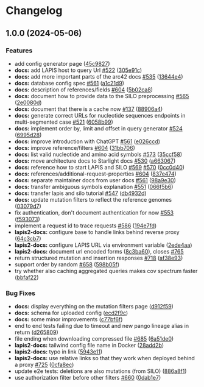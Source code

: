 # Changelog

## 1.0.0 (2024-05-06)


### Features

* add config generator page ([45c9827](https://github.com/GenSpectrum/LAPIS/commit/45c9827de2231138b342a922c4c162c19333c167))
* **docs:** add LAPIS host to query Url [#522](https://github.com/GenSpectrum/LAPIS/issues/522) ([305e91c](https://github.com/GenSpectrum/LAPIS/commit/305e91cc690f98e47dda90d28a5344ce35c613a7))
* **docs:** add more important parts of the arc42 docs [#535](https://github.com/GenSpectrum/LAPIS/issues/535) ([13644e4](https://github.com/GenSpectrum/LAPIS/commit/13644e40153597e01e03cf943b016f94bfe35a24))
* **docs:** database config spec [#561](https://github.com/GenSpectrum/LAPIS/issues/561) ([a1c21d9](https://github.com/GenSpectrum/LAPIS/commit/a1c21d9dafd2aa67ba09b81ce32c7ae76001b833))
* **docs:** description of references/fields [#604](https://github.com/GenSpectrum/LAPIS/issues/604) ([5b02ca8](https://github.com/GenSpectrum/LAPIS/commit/5b02ca81414651403f8cce6e2534d920ab3b1ef2))
* **docs:** document how to provide data to the SILO preprocessing [#565](https://github.com/GenSpectrum/LAPIS/issues/565) ([2e0080d](https://github.com/GenSpectrum/LAPIS/commit/2e0080d0723f2e8a2719fb89e5617321fb73ca31))
* **docs:** document that there is a cache now [#137](https://github.com/GenSpectrum/LAPIS/issues/137) ([88906a4](https://github.com/GenSpectrum/LAPIS/commit/88906a499974cf8e36bdbd4f018ab4b209ba861d))
* **docs:** generate correct URLs for nucleotide sequences endpoints in multi-segmented case [#521](https://github.com/GenSpectrum/LAPIS/issues/521) ([6058b99](https://github.com/GenSpectrum/LAPIS/commit/6058b9923f399c89f99dbc7fbc57eac6c5d231af))
* **docs:** implement order by, limit and offset in query generator [#524](https://github.com/GenSpectrum/LAPIS/issues/524) ([6995d28](https://github.com/GenSpectrum/LAPIS/commit/6995d288b57bcd7a0229ddcc7f51e5cb324c1703))
* **docs:** improve introduction with ChatGPT [#561](https://github.com/GenSpectrum/LAPIS/issues/561) ([e026ccd](https://github.com/GenSpectrum/LAPIS/commit/e026ccda9bd7386c8ee5a0a2672b53fa802f1c5b))
* **docs:** improve reference/filters [#604](https://github.com/GenSpectrum/LAPIS/issues/604) ([31bb706](https://github.com/GenSpectrum/LAPIS/commit/31bb706d576359d652f4636f19c6d885c850508e))
* **docs:** list valid nucleotide and amino acid symbols [#573](https://github.com/GenSpectrum/LAPIS/issues/573) ([35ccf58](https://github.com/GenSpectrum/LAPIS/commit/35ccf58f7cc128e2eae26200dfdbf46b46c6b412))
* **docs:** move architecture docs to Starlight docs [#530](https://github.com/GenSpectrum/LAPIS/issues/530) ([a663067](https://github.com/GenSpectrum/LAPIS/commit/a663067729bde32b75b7d2a9d385e3f1a09b4b96))
* **docs:** reference how to start LAPIS and SILO [#569](https://github.com/GenSpectrum/LAPIS/issues/569) [#570](https://github.com/GenSpectrum/LAPIS/issues/570) ([0cc0d40](https://github.com/GenSpectrum/LAPIS/commit/0cc0d4048c10285d1ce9af9e891cb0b4e1de46e7))
* **docs:** references/additional-request-properties [#604](https://github.com/GenSpectrum/LAPIS/issues/604) ([837e474](https://github.com/GenSpectrum/LAPIS/commit/837e4741ce27a2d85641a452c3ac9ab2d5f5490e))
* **docs:** separate maintainer docs from user docs [#561](https://github.com/GenSpectrum/LAPIS/issues/561) ([98a9e30](https://github.com/GenSpectrum/LAPIS/commit/98a9e30edf233386b10f37263d6bebc78cf06fb9))
* **docs:** transfer ambiguous symbols explanation [#551](https://github.com/GenSpectrum/LAPIS/issues/551) ([066f5b6](https://github.com/GenSpectrum/LAPIS/commit/066f5b65d9a4be7ca55a508aa66ec69b3f1f435a))
* **docs:** transfer lapis and silo tutorial [#547](https://github.com/GenSpectrum/LAPIS/issues/547) ([db4932d](https://github.com/GenSpectrum/LAPIS/commit/db4932d50ca49163671afe91e979c559aee55cce))
* **docs:** update mutation filters to reflect the reference genomes ([03079d7](https://github.com/GenSpectrum/LAPIS/commit/03079d720887a582db408692a26729e654727ba5))
* fix authentication, don't document authentication for now [#553](https://github.com/GenSpectrum/LAPIS/issues/553) ([f593073](https://github.com/GenSpectrum/LAPIS/commit/f593073c8571f295af0ca0c6fcdcb8da7a9143aa))
* implement a request id to trace requests [#586](https://github.com/GenSpectrum/LAPIS/issues/586) ([194e7fd](https://github.com/GenSpectrum/LAPIS/commit/194e7fd2682d62080ef4f32c0a93aec5472a2451))
* **lapis2-docs:** configure base to handle links behind reverse proxy ([64c3cb7](https://github.com/GenSpectrum/LAPIS/commit/64c3cb7ec35c7ea3bc8630f345288750441100e2))
* **lapis2-docs:** configure LAPIS URL via environment variable ([2ede4aa](https://github.com/GenSpectrum/LAPIS/commit/2ede4aac2d17f8f4f0c2327da58e561d1021fe2b))
* **lapis2-docs:** document url encoded forms ([8c3ba60](https://github.com/GenSpectrum/LAPIS/commit/8c3ba601452415e6f3c1cea5209bdfdc0398efa1)), closes [#765](https://github.com/GenSpectrum/LAPIS/issues/765)
* return structured mutation and insertion responses [#718](https://github.com/GenSpectrum/LAPIS/issues/718) ([af38e93](https://github.com/GenSpectrum/LAPIS/commit/af38e93a22dd83fc8cceb096443ecac78abe88cb))
* support order by random [#658](https://github.com/GenSpectrum/LAPIS/issues/658) ([598b05f](https://github.com/GenSpectrum/LAPIS/commit/598b05ffa793631e8448c294a1bffd1e435e0673))
* try whether also caching aggregated queries makes cov spectrum faster ([bbfaf22](https://github.com/GenSpectrum/LAPIS/commit/bbfaf2270ddb0870122c8be7928d9d86be0713cd))


### Bug Fixes

* **docs:** display everything on the mutation filters page ([d912f59](https://github.com/GenSpectrum/LAPIS/commit/d912f5903ab74e8bd32f8089b211b181fb964b7d))
* **docs:** schema for uploaded config ([ecd2f9c](https://github.com/GenSpectrum/LAPIS/commit/ecd2f9c32f31bf651b9d803d25752a00320a9b70))
* **docs:** some minor improvements ([c77bf6f](https://github.com/GenSpectrum/LAPIS/commit/c77bf6f09a0727e5dde39d6d646051ecc9051d02))
* end to end tests failing due to timeout and new pango lineage alias in return ([d265809](https://github.com/GenSpectrum/LAPIS/commit/d2658098bb8178d92b42b4b79cf3768be7d9b259))
* file ending when downloading compressed file [#685](https://github.com/GenSpectrum/LAPIS/issues/685) ([6a51de0](https://github.com/GenSpectrum/LAPIS/commit/6a51de0da7c0cab4ef6bbf366f6902f5635c8c1c))
* **lapis2-docs:** tailwind config file name in Docker ([28add2b](https://github.com/GenSpectrum/LAPIS/commit/28add2bff3ffa98cdc446bba779d3a196d32e97a))
* **lapis2-docs:** typo in link ([5943e11](https://github.com/GenSpectrum/LAPIS/commit/5943e11bee467520bf233f17020cc52126c4cb17))
* **lapis2-docs:** use relative links so that they work when deployed behind a proxy [#725](https://github.com/GenSpectrum/LAPIS/issues/725) ([0cfa8ec](https://github.com/GenSpectrum/LAPIS/commit/0cfa8ec9d467df9de76c02ac1f60d5624b344d7e))
* update e2e tests: deletions are also mutations (from SILO) ([886a8f1](https://github.com/GenSpectrum/LAPIS/commit/886a8f17ddc271e2ea6629d4824bfd67366a19a0))
* use authorization filter before other filters [#660](https://github.com/GenSpectrum/LAPIS/issues/660) ([0dab1e7](https://github.com/GenSpectrum/LAPIS/commit/0dab1e7e765a1250eb1ed06bd894ec7dc0713b5a))
